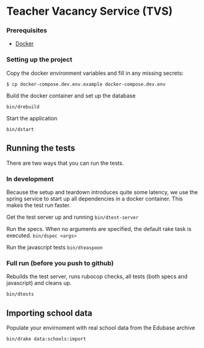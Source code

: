 # Teacher Vacancy Service (TVS)

### Prerequisites
 - [Docker](https://docs.docker.com/docker-for-mac)


### Setting up the project

Copy the docker environment variables and fill in any missing secrets:

```
$ cp docker-compose.dev.env.example docker-compose.dev.env
```

Build the docker container and set up the database

`bin/drebuild`


Start the application

`bin/dstart`

## Running the tests

There are two ways that you can run the tests.

### In development

Because the setup and teardown introduces quite some latency, we use the spring service to start up all dependencies in a docker container. This makes the test run faster.

Get the test server up and running
`bin/dtest-server`

Run the specs. When no arguments are specified, the default rake task is executed.
`bin/dspec <args>`

Run the javascript tests
`bin/dteaspoon`

### Full run (before you push to github)

Rebuilds the test server, runs rubocop checks, all tests (both specs and javascript) and cleans up.

`bin/dtests`


## Importing school data

Populate your envirnoment with real school data from the Edubase archive

`bin/drake data:schools:import`
